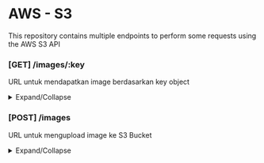 # AWS - S3

This repository contains multiple endpoints to perform some requests using the AWS S3 API

### [GET] /images/:key

URL untuk mendapatkan image berdasarkan key object

<details>
	<summary>Expand/Collapse</summary>

#### Auth

None

#### Path Parameter

None

#### Params

None

#### Body

None

#### Responses

200 OK

Returning an image

</details>

### [POST] /images

URL untuk mengupload image ke S3 Bucket

<details>
	<summary>Expand/Collapse</summary>

#### Auth

None

#### Path Parameter

None

#### Params

None

#### Body

```json
{
  "image": "Image File"
}
```

#### Responses

200 OK

```json
{
  "imagePath": "/images/{objectKey}"
}
```

</details>
